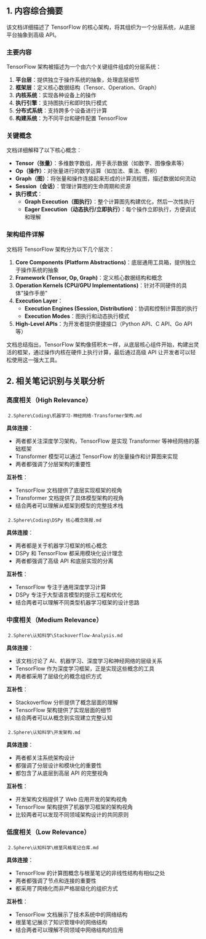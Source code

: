 ## 1. 内容综合摘要

该文档详细描述了 TensorFlow 的核心架构，将其组织为一个分层系统，从底层平台抽象到高级 API。

### 主要内容

TensorFlow 架构被描述为一个由六个关键组件组成的分层系统：

1. **平台层**：提供独立于操作系统的抽象，处理底层细节
2. **框架层**：定义核心数据结构（Tensor、Operation、Graph）
3. **内核系统**：实现各种设备上的操作
4. **执行引擎**：支持图执行和即时执行模式
5. **分布式系统**：支持跨多个设备进行计算
6. **构建系统**：为不同平台和硬件配置 TensorFlow

### 关键概念

文档详细解释了以下核心概念：

- **Tensor（张量）**：多维数字数组，用于表示数据（如数字、图像像素等）
- **Op（操作）**：对张量进行的数学运算（如加法、乘法、卷积）
- **Graph（图）**：将张量和操作连接起来形成的计算流程图，描述数据如何流动
- **Session（会话）**：管理计算图的生命周期和资源
- **执行模式**：
    - **Graph Execution（图执行）**：整个计算图先构建优化，然后一次性执行
    - **Eager Execution（动态执行/立即执行）**：每个操作立即执行，方便调试和理解

### 架构组件详解

文档将 TensorFlow 架构分为以下几个层次：

1. **Core Components (Platform Abstractions)**：底层通用工具箱，提供独立于操作系统的抽象
2. **Framework (Tensor, Op, Graph)**：定义核心数据结构和概念
3. **Operation Kernels (CPU/GPU Implementations)**：针对不同硬件的具体"操作手册"
4. **Execution Layer**：
    - **Execution Engines (Session, Distribution)**：协调和控制计算图的执行
    - **Execution Modes**：图执行和动态执行模式
5. **High-Level APIs**：为开发者提供便捷接口（Python API、C API、Go API 等）

文档总结指出，TensorFlow 架构像搭积木一样，从底层核心组件开始，构建出灵活的框架，通过操作内核在硬件上执行计算，最后通过高级 API 让开发者可以轻松使用这一强大工具。

## 2. 相关笔记识别与关联分析

### 高度相关（High Relevance）

#### 

 `2.Sphere\Coding\机器学习-神经网络-Transformer架构.md`

**具体连接**：

- 两者都关注深度学习架构，TensorFlow 是实现 Transformer 等神经网络的基础框架
- Transformer 模型可以通过 TensorFlow 的张量操作和计算图来实现
- 两者都强调了分层架构的重要性

**互补性**：

- TensorFlow 文档提供了底层实现框架的视角
- Transformer 文档提供了具体模型架构的视角
- 结合两者可以理解从框架到模型的完整技术栈

#### 

 `2.Sphere\Coding\DSPy 核心概念简报.md`

**具体连接**：

- 两者都是关于机器学习框架的核心概念
- DSPy 和 TensorFlow 都采用模块化设计理念
- 两者都强调了高级 API 和底层实现的分离

**互补性**：

- TensorFlow 专注于通用深度学习计算
- DSPy 专注于大型语言模型的提示工程和优化
- 结合两者可以理解不同类型机器学习框架的设计思路

### 中度相关（Medium Relevance）

#### 

 `2.Sphere\认知科学\Stackoverflow-Analysis.md`

**具体连接**：

- 该文档讨论了 AI、机器学习、深度学习和神经网络的层级关系
- TensorFlow 作为深度学习框架，正是实现这些概念的工具
- 两者都采用了层级化的概念组织方式

**互补性**：

- Stackoverflow 分析提供了概念层面的理解
- TensorFlow 架构提供了实现层面的细节
- 结合两者可以从概念到实现建立完整认知

#### 

 `2.Sphere\认知科学\开发架构.md`

**具体连接**：

- 两者都关注系统架构设计
- 都强调了分层设计和模块化的重要性
- 都包含了从底层到高层 API 的完整视角

**互补性**：

- 开发架构文档提供了 Web 应用开发的架构视角
- TensorFlow 架构提供了机器学习框架的架构视角
- 比较两者可以发现不同领域架构设计的共同原则

### 低度相关（Low Relevance）

#### 

 `2.Sphere\认知科学\根茎风格笔记仓库.md`

**具体连接**：

- TensorFlow 的计算图概念与根茎笔记的非线性结构有相似之处
- 两者都强调了节点和连接的重要性
- 都采用了网络化而非严格层级化的组织方式

**互补性**：

- TensorFlow 文档展示了技术系统中的网络结构
- 根茎笔记展示了知识管理中的网络结构
- 结合两者可以理解不同领域中网络结构的应用

